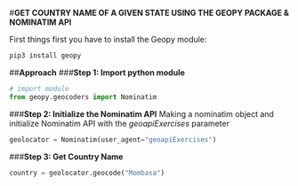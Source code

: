 #**GET COUNTRY NAME OF A GIVEN STATE USING THE GEOPY PACKAGE & NOMINATIM API**

First things first you have to install the Geopy module:
```python
pip3 install geopy
```

##**Approach**
###**Step 1: Import python module**
```python
# import module
from geopy.geocoders import Nominatim
```
###**Step 2: Initialize the Nominatim API**
Making a nominatim object and initialize Nominatim API with the *geoapiExercises* parameter
```python
geolocator = Nominatim(user_agent="geoapiExercises")
```
###**Step 3: Get Country Name**
```python
country = geolocator.geocode("Mombasa")
```
